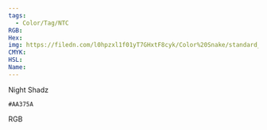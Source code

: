 ```yaml
---
tags:
  - Color/Tag/NTC
RGB:
Hex:
img: https://filedn.com/l0hpzxl1f01yT7GHxtF8cyk/Color%20Snake/standard_csv_to_svg/AA375A.svg
CMYK:
HSL:
Name:
---
```

Night Shadz
```palette
#AA375A
```
RGB
